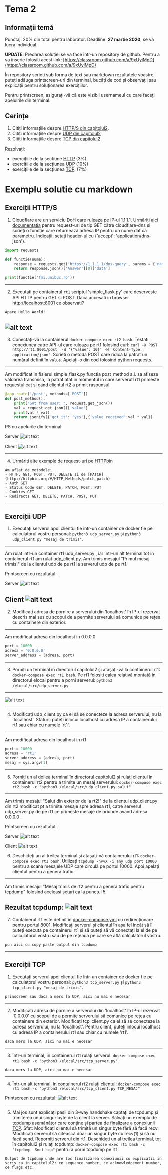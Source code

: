 # Tema 2

## Informații temă
Punctaj: 20% din total pentru laborator.
Deadline: **27 martie 2020**, se va lucra individual.

**UPDATE**: Predarea soluției se va face într-un repository de github.
Pentru a va inscrie folositi acest link: [https://classroom.github.com/a/9xUyiMpD](https://classroom.github.com/a/9xUyiMpD)

În repository scrieti sub forma de text sau markdown rezultatele voastre, puteți adăuga printscreen-uri din terminal, bucăți de cod și observații sau explicații pentru soluționarea exercițiilor. 

Pentru printscreen, asigurați-vă că este vizibil usernameul cu care faceți apelulrile din terminal.

## Cerințe

1. Citiți informațiile despre [HTTP/S din capitolul2](https://github.com/senisioi/computer-networks/tree/2020/capitolul2#https). 
2. Citiți informațiile despre [UDP din capitolul2](https://github.com/senisioi/computer-networks/tree/2020/capitolul2#socket)
3. Citiți informațiile despre [TCP din capitolul2](https://github.com/senisioi/computer-networks/tree/2020/capitolul2#tcp)


Rezolvați:
- exercițiile de la sectiune [HTTP](https://github.com/senisioi/computer-networks/tree/2020/capitolul2#exercitii_http) (3%)
- exercitiile de la secțiunea [UDP](https://github.com/senisioi/computer-networks/tree/2020/capitolul2#exercitii_udp) (10%)
- exercițiile de la secțiunea [TCP](https://github.com/senisioi/computer-networks/tree/2020/capitolul2#exercitii_tcp). (7%)



# Exemplu solutie cu markdown


## Exerciții HTTP/S
1. Cloudflare are un serviciu DoH care ruleaza pe IP-ul [1.1.1.1](https://blog.cloudflare.com/announcing-1111/). Urmăriți [aici documentația](https://developers.cloudflare.com/1.1.1.1/dns-over-https/json-format/) pentru request-uri de tip GET către cloudflare-dns și scrieți o funcție care returnează adresa IP pentru un nume dat ca parametru. Indicații: setați header-ul cu {'accept': 'application/dns-json'}.
```python
import requests

def functie(nume):
    response = requests.get('https://1.1.1.1/dns-query', params = {'name':nume}, headers = {'accept': 'application/dns-json'})
    return response.json()['Answer'][0]['data']

print(functie('fmi.unibuc.ro'))
```
---

2. Executati pe containerul `rt1` scriptul 'simple_flask.py' care deserveste API HTTP pentru GET si POST. Daca accesati in browser [http://localhost:8001](http://localhost:8001) ce observati?
```
Apare Hello World!
```
![alt text](https://github.com/nlp-unibuc/tema-2-Marius-RO/blob/master/IMG/ex_2_http.jpeg)
---

3. Conectați-vă la containerul `docker-compose exec rt2 bash`. Testati conexiunea catre API-ul care ruleaza pe rt1 folosind curl: `curl -X POST http://rt1:8001/post  -d '{"value": 10}' -H 'Content-Type: application/json'`. Scrieti o metoda POST care ridică la pătrat un numărul definit în `value`. Apelați-o din cod folosind python requests.

---
Am modificat in fisierul simple_flask.py functia post_method a.i. sa afiseze valoarea transmisa, la patrat atat in momentul in care serverutl rt1 primeste requestul cat si cand clientul rt2 a primit raspunsul.

```python
@app.route('/post', methods=['POST'])
def post_method():
    print("Got from user: ", request.get_json())
    val = request.get_json()['value']
    print(val * val)
    return jsonify({'got_it': 'yes'},{'value received':val * val})

```

PS cu apelurile din terminal:

Server
![alt text](https://github.com/nlp-unibuc/tema-2-Marius-RO/blob/master/IMG/ex_3_rt1_http.jpeg)

Client
![alt text](https://github.com/nlp-unibuc/tema-2-Marius-RO/blob/master/IMG/ex_3_rt2_http.jpeg)

---

4. Urmăriți alte exemple de request-uri pe [HTTPbin](http://httpbin.org/)
```
Am aflat de metodele:
- HTTP, GET, POST, PUT, DELETE si de [PATCH](http://httpbin.org/#/HTTP_Methods/patch_patch)
- Auth GET 
- Status Code GET, DELETE, PATCH, POST, PUT
- Cookies GET
- Redirects GET, DELETE, PATCH, POST, PUT
```

---


## Exerciții UDP
1. Executați serverul apoi clientul fie într-un container de docker fie pe calculatorul vostru personal: `python3 udp_server.py` și `python3 udp_client.py "mesaj de trimis"`.

---
Am rulat intr-un container rt1 udp_server.py , iar intr-un alt terminal tot in containerul rt1 am rulat udp_client.py. Am trimis mesajul "Primul mesaj trimis!" de la clientul udp de pe rt1 la serverul udp de pe rt1.

Printscreen cu rezultatul:

Server
![alt text](https://github.com/nlp-unibuc/tema-2-Marius-RO/blob/master/IMG/ex_1_rt1_server_udp.png)

Client
![alt text](https://github.com/nlp-unibuc/tema-2-Marius-RO/blob/master/IMG/ex_1_rt1_client_udp.png)
---

2. Modificați adresa de pornire a serverului din 'localhost' în IP-ul rezervat descris mai sus cu scopul de a permite serverului să comunice pe rețea cu containere din exterior. 

----
Am modificat adresa din localhost in 0.0.0.0

```python
port = 10000
adresa = '0.0.0.0'
server_address = (adresa, port)
```

---

3. Porniți un terminal în directorul capitolul2 și atașați-vă la containerul rt1: `docker-compose exec rt1 bash`. Pe rt1 folositi calea relativă montată în directorul elocal pentru a porni serverul: `python3 /elocal/src/udp_server.py`. 

---

![alt text](https://github.com/nlp-unibuc/tema-2-Marius-RO/blob/master/IMG/ex_3_udp.png)

---

4. Modificați udp_client.py ca el să se conecteze la adresa serverului, nu la 'localhost'. Sfaturi: puteți înlocui localhost cu adresa IP a containerului rt1 sau chiar cu numele 'rt1'.

---
Am modificat adresa din localhost in rt1

```python
port = 10000
adresa = 'rt1' 
server_address = (adresa, port)
mesaj = sys.argv[1]
```
---

5. Porniți un al doilea terminal în directorul capitolul2 și rulați clientul în containerul rt2 pentru a trimite un mesaj serverului:  `docker-compose exec rt2 bash -c "python3 /elocal/src/udp_client.py salut"`

--- 
Am trimis mesajul "Salut din exterior de la rt2!" de la clientul udp_client.py din rt2 modificat pt a trimite mesaje spre adresa rt1, catre serverul udp_server.py de pe rt1 ce primeste mesaje de oriunde avand adresa 0.0.0.0 .

Printscreen cu rezultatul:

Server
![alt text](https://github.com/nlp-unibuc/tema-2-Marius-RO/blob/master/IMG/ex_5_rt1_server_udp.png)

Client
![alt text](https://github.com/nlp-unibuc/tema-2-Marius-RO/blob/master/IMG/ex_5_rt2_client_udp.png)

6. Deschideți un al treilea terminal și atașați-vă containerului rt1: `docker-compose exec rt1 bash`. Utilizați `tcpdump -nvvX -i any udp port 10000` pentru a scana mesajele UDP care circulă pe portul 10000. Apoi apelați clientul pentru a genera trafic.

---
Am trimis mesajul "Mesaj trimis de rt2 pentru a genera trafic pentru tcpdump" folosind aceleasi setari ca la punctul 5. 

Rezultat tcpdump:
![alt text](https://github.com/nlp-unibuc/tema-2-Marius-RO/blob/master/IMG/ex_6_tcpdump_udp.png)
---

7. Containerul rt1 este definit în [docker-compose.yml](https://github.com/senisioi/computer-networks/blob/2020/capitolul2/docker-compose.yml) cu redirecționare pentru portul 8001. Modificați serverul și clientul în așa fel încât să îl puteți executa pe containerul rt1 și să puteți să vă conectați la el de pe calculatorul vostru sau de pe rețeaua pe care se află calculatorul vostru.
```
pun aici cu copy paste output din tcpdump
```
---


## Exerciții TCP

1. Executați serverul apoi clientul fie într-un container de docker fie pe calculatorul vostru personal: `python3 tcp_server.py` și `python3 tcp_client.py "mesaj de trimis"`.
```
prinscreen sau daca a mers la UDP, aici nu mai e necesar
```
---

2. Modificați adresa de pornire a serverului din 'localhost' în IP-ul rezervat '0.0.0.0' cu scopul de a permite serverului să comunice pe rețea cu containere din exterior. Modificați tcp_client.py ca el să se conecteze la adresa serverului, nu la 'localhost'. Pentru client, puteți înlocui localhost cu adresa IP a containerului rt1 sau chiar cu numele 'rt1'.
```
daca mers la UDP, aici nu mai e necesar
```

---

3. Într-un terminal, în containerul rt1 rulați serverul: `docker-compose exec rt1 bash -c "python3 /elocal/src/tcp_server.py"`. 

```
daca mers la UDP, aici nu mai e necesar
```

---

4. Într-un alt terminal, în containerul rt2 rulați clientul: `docker-compose exec rt1 bash -c "python3 /elocal/src/tcp_client.py TCP_MESAJ"`

Printscreen cu rezultatul:
![alt text](https://raw.githubusercontent.com/senisioi/computer-networks/2020/tema2/udp_img.jpg)

---

5. Mai jos sunt explicați pașii din 3-way handshake captați de tcpdump și trimiterea unui singur byte de la client la server. Salvați un exemplu de tcpdump asemănător care conține și partea de [finalizare a conexiunii TCP](http://www.tcpipguide.com/free/t_TCPConnectionTermination-2.htm). Sfat: Modificați clientul să trimită un singur byte fără să facă recv. Modificați serverul să citească doar un singur byte cu recv(1) și să nu facă send. Reporniți serverul din rt1. Deschideți un al treilea terminal, tot în capitolul2 și rulați tcpdump: `docker-compose exec rt1 bash -c "tcpdump -Snnt tcp"` pentru a porni tcpdump pe rt1. 
```
Output de tcpdump unde are loc finalizarea conexiunii cu explicatii in scris ca in capitolul2: ce sequence number, ce acknowledgement number, ce flags etc.
```
